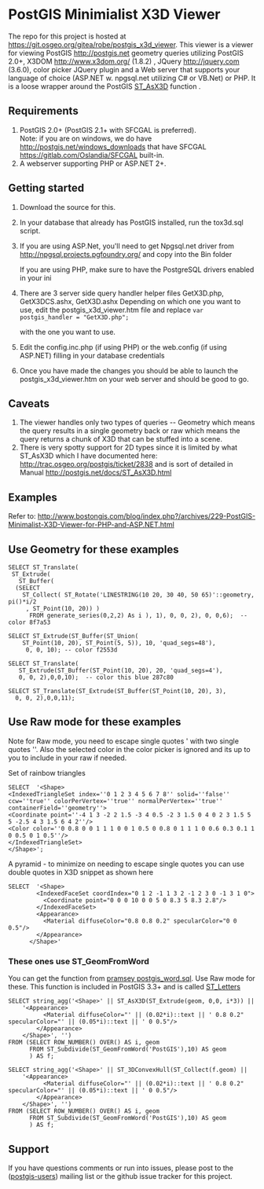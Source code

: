 PostGIS Minimialist X3D Viewer 
================
The repo for this project is hosted at https://git.osgeo.org/gitea/robe/postgis_x3d_viewer.
This viewer is a viewer for viewing PostGIS http://postgis.net geometry queries utilizing PostGIS 2.0+,
 X3DOM http://www.x3dom.org/ (1.8.2)
, JQuery http://jquery.com (3.6.0), color picker JQuery plugin and a Web server that supports your language of choice (ASP.NET w. npgsql.net utilizing C# or VB.Net)
or PHP.  It is a loose wrapper around the PostGIS [ST_AsX3D](http://postgis.net/docs/ST_AsX3D.html) function  .

Requirements
--------------
 1. PostGIS 2.0+ (PostGIS 2.1+ with SFCGAL is preferred).  
    Note: if you are on windows, we do have http://postgis.net/windows_downloads that have SFCGAL https://gitlab.com/Oslandia/SFCGAL built-in. 
 2. A webserver supporting PHP or ASP.NET 2+.
 
Getting started
---------------
 1. Download the source for this.
 2. In your database that already has PostGIS installed, run the tox3d.sql script.
 3. If you are using ASP.Net, you'll need to get Npgsql.net driver 
    from http://npgsql.projects.pgfoundry.org/ and copy into the Bin folder

	If you are using PHP, make sure to have the PostgreSQL drivers enabled in your ini
 4. There are 3 server side query handler helper files GetX3D.php, GetX3DCS.ashx, GetX3D.ashx
    Depending on which one you want to use, edit the postgis_x3d_viewer.htm file and replace 
	``var postgis_handler = "GetX3D.php";``  
	 
	 with the one you want to use.
	
 5. Edit the config.inc.php (if using PHP) or the web.config (if using ASP.NET) filling in your database credentials
 6. Once you have made the changes you should be able to launch the postgis_x3d_viewer.htm on your web server and should be good to go.

Caveats
--------------- 
 1. The viewer handles only two types of queries -- Geometry which means the query results in a single geometry back
    or raw  which means the query returns a chunk of X3D that can be stuffed into a scene.
 2. There is very spotty support for 2D types since it is limited by what  ST_AsX3D
    which I have documented here: http://trac.osgeo.org/postgis/ticket/2838 and is sort of detailed in Manual
	http://postgis.net/docs/ST_AsX3D.html
	
Examples
----------
Refer to: http://www.bostongis.com/blog/index.php?/archives/229-PostGIS-Minimalist-X3D-Viewer-for-PHP-and-ASP.NET.html

Use Geometry for these examples
--------------------------------
```
SELECT ST_Translate(
 ST_Extrude(
   ST_Buffer(
  (SELECT 
    ST_Collect( ST_Rotate('LINESTRING(10 20, 30 40, 50 65)'::geometry, pi()*i/2
     , ST_Point(10, 20)) ) 
      FROM generate_series(0,2,2) As i ), 1), 0, 0, 2), 0, 0,6);  --color 8f7a53
```

```
SELECT ST_Extrude(ST_Buffer(ST_Union(
    ST_Point(10, 20), ST_Point(5, 5)), 10, 'quad_segs=48'),
     0, 0, 10); -- color f2553d
```

```
SELECT ST_Translate(
   ST_Extrude(ST_Buffer(ST_Point(10, 20), 20, 'quad_segs=4'),
   0, 0, 2),0,0,10);  -- color this blue 287c80
```

```
SELECT ST_Translate(ST_Extrude(ST_Buffer(ST_Point(10, 20), 3), 
  0, 0, 2),0,0,11);
```
  
  
Use Raw mode for these examples
--------------------------------
Note for Raw mode, you need to escape single quotes ' with two single quotes ''.
Also the selected color in the color picker is ignored and its up to you to include in your raw if needed.

Set of rainbow triangles
```
SELECT  '<Shape>
<IndexedTriangleSet index=''0 1 2 3 4 5 6 7 8'' solid=''false'' ccw=''true'' colorPerVertex=''true'' normalPerVertex=''true'' containerField=''geometry''>
<Coordinate point=''-4 1 3 -2 2 1.5 -3 4 0.5 -2 3 1.5 0 4 0 2 3 1.5 5 5 -2.5 4 3 1.5 6 4 2''/>
<Color color=''0 0.8 0 0 1 1 1 0 0 1 0.5 0 0.8 0 1 1 1 0 0.6 0.3 0.1 1 0 0.5 0 1 0.5''/>
</IndexedTriangleSet>
</Shape>';
```

A pyramid - to minimize on needing to escape single quotes you can use double quotes in X3D snippet
as shown here
```
SELECT  '<Shape>
        <IndexedFaceSet coordIndex="0 1 2 -1 1 3 2 -1 2 3 0 -1 3 1 0">
          <Coordinate point="0 0 0 10 0 0 5 0 8.3 5 8.3 2.8"/>
        </IndexedFaceSet>
        <Appearance>
          <Material diffuseColor="0.8 0.8 0.2" specularColor="0 0 0.5"/>
        </Appearance>
      </Shape>'
```

### These ones use ST_GeomFromWord 
You can get the function from [pramsey postgis_word.sql](https://gist.github.com/pramsey/2020ef463a8880edc7e23c56420d7df8). Use Raw mode for these.
This function is included in PostGIS 3.3+ and is called [ST_Letters](https://postgis.net/docs/manual-dev/ST_Letters.html)
```
SELECT string_agg('<Shape>' || ST_AsX3D(ST_Extrude(geom, 0,0, i*3)) || 
    '<Appearance>
          <Material diffuseColor="' || (0.02*i)::text || ' 0.8 0.2" specularColor="' || (0.05*i)::text || ' 0 0.5"/>
        </Appearance>
    </Shape>', '')
FROM (SELECT ROW_NUMBER() OVER() AS i, geom
      FROM ST_Subdivide(ST_GeomFromWord('PostGIS'),10) AS geom
      ) AS f;

```

```
SELECT string_agg('<Shape>' || ST_3DConvexHull(ST_Collect(f.geom) || 
    '<Appearance>
          <Material diffuseColor="' || (0.02*i)::text || ' 0.8 0.2" specularColor="' || (0.05*i)::text || ' 0 0.5"/>
        </Appearance>
    </Shape>', '')
FROM (SELECT ROW_NUMBER() OVER() AS i, geom
      FROM ST_Subdivide(ST_GeomFromWord('PostGIS'),10) AS geom
      ) AS f;
```

Support
------------
If you have questions comments or run into issues, please post to the ([postgis-users][]) mailing list or the github issue tracker for this project.




[postgis-site]:   http://postgis.net/
[postgis-users]:  http://lists.osgeo.org/mailman/listinfo/postgis-users